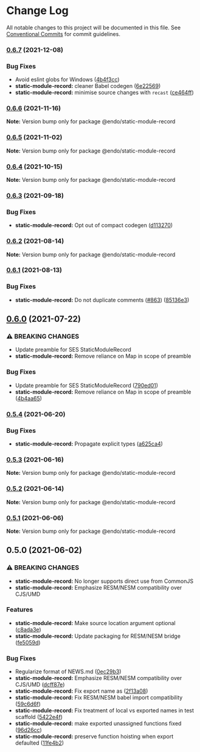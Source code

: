# Change Log

All notable changes to this project will be documented in this file.
See [Conventional Commits](https://conventionalcommits.org) for commit guidelines.

### [0.6.7](https://github.com/endojs/endo/compare/@endo/static-module-record@0.6.6...@endo/static-module-record@0.6.7) (2021-12-08)


### Bug Fixes

* Avoid eslint globs for Windows ([4b4f3cc](https://github.com/endojs/endo/commit/4b4f3ccaf3f5e8d53faefb4264db343dd603bf80))
* **static-module-record:** cleaner Babel codegen ([6e22569](https://github.com/endojs/endo/commit/6e22569b0c3f56e9f78d59943235b97ba0429921))
* **static-module-record:** minimise source changes with `recast` ([ce464ff](https://github.com/endojs/endo/commit/ce464ffddc9fbee27ab167b5cb06e0c788ae31e7))



### [0.6.6](https://github.com/endojs/endo/compare/@endo/static-module-record@0.6.5...@endo/static-module-record@0.6.6) (2021-11-16)

**Note:** Version bump only for package @endo/static-module-record





### [0.6.5](https://github.com/endojs/endo/compare/@endo/static-module-record@0.6.4...@endo/static-module-record@0.6.5) (2021-11-02)

**Note:** Version bump only for package @endo/static-module-record





### [0.6.4](https://github.com/endojs/endo/compare/@endo/static-module-record@0.6.3...@endo/static-module-record@0.6.4) (2021-10-15)

**Note:** Version bump only for package @endo/static-module-record





### [0.6.3](https://github.com/endojs/endo/compare/@endo/static-module-record@0.6.2...@endo/static-module-record@0.6.3) (2021-09-18)


### Bug Fixes

* **static-module-record:** Opt out of compact codegen ([d113270](https://github.com/endojs/endo/commit/d1132708fb4204b99c4646b3788d6e0b3e81dc9d))



### [0.6.2](https://github.com/endojs/endo/compare/@endo/static-module-record@0.6.1...@endo/static-module-record@0.6.2) (2021-08-14)

**Note:** Version bump only for package @endo/static-module-record





### [0.6.1](https://github.com/endojs/endo/compare/@endo/static-module-record@0.6.0...@endo/static-module-record@0.6.1) (2021-08-13)


### Bug Fixes

* **static-module-record:** Do not duplicate comments ([#863](https://github.com/endojs/endo/issues/863)) ([85136e3](https://github.com/endojs/endo/commit/85136e314ecbe238a82e86c47be1757ef2887dd2))



## [0.6.0](https://github.com/endojs/endo/compare/@endo/static-module-record@0.5.4...@endo/static-module-record@0.6.0) (2021-07-22)


### ⚠ BREAKING CHANGES

* Update preamble for SES StaticModuleRecord
* **static-module-record:** Remove reliance on Map in scope of preamble

### Bug Fixes

* Update preamble for SES StaticModuleRecord ([790ed01](https://github.com/endojs/endo/commit/790ed01f0aa73ff2d232e69c9323ee0bb448c2b0))
* **static-module-record:** Remove reliance on Map in scope of preamble ([4b4aa65](https://github.com/endojs/endo/commit/4b4aa65a039ea5297970c9d2ac3c0a3827a4f3f8))



### [0.5.4](https://github.com/endojs/endo/compare/@endo/static-module-record@0.5.3...@endo/static-module-record@0.5.4) (2021-06-20)


### Bug Fixes

* **static-module-record:** Propagate explicit types ([a625ca4](https://github.com/endojs/endo/commit/a625ca4cb3642bc4923becdef62224bde6738aca))



### [0.5.3](https://github.com/endojs/endo/compare/@endo/static-module-record@0.5.2...@endo/static-module-record@0.5.3) (2021-06-16)

**Note:** Version bump only for package @endo/static-module-record





### [0.5.2](https://github.com/endojs/endo/compare/@endo/static-module-record@0.5.1...@endo/static-module-record@0.5.2) (2021-06-14)

**Note:** Version bump only for package @endo/static-module-record





### [0.5.1](https://github.com/endojs/endo/compare/@endo/static-module-record@0.5.0...@endo/static-module-record@0.5.1) (2021-06-06)

**Note:** Version bump only for package @endo/static-module-record





## 0.5.0 (2021-06-02)


### ⚠ BREAKING CHANGES

* **static-module-record:** No longer supports direct use from CommonJS
* **static-module-record:** Emphasize RESM/NESM compatibility over CJS/UMD

### Features

* **static-module-record:** Make source location argument optional ([c8ada3e](https://github.com/endojs/endo/commit/c8ada3e70c2f71386c32eb1151133ad3c9c841c9))
* **static-module-record:** Update packaging for RESM/NESM bridge ([fe5059d](https://github.com/endojs/endo/commit/fe5059d3cc866b0f65f9395fbc0ad00cb610044b))


### Bug Fixes

* Regularize format of NEWS.md ([0ec29b3](https://github.com/endojs/endo/commit/0ec29b34a18b17cc6b90e5a46575e634714e978e))
* **static-module-record:** Emphasize RESM/NESM compatibility over CJS/UMD ([dcff87e](https://github.com/endojs/endo/commit/dcff87e6f1164d664dd31dfefb323fbbac0a8dd1))
* **static-module-record:** Fix export name as ([2f13a08](https://github.com/endojs/endo/commit/2f13a084df5b24ae53ca574b91b97cca3f8c664c))
* **static-module-record:** Fix RESM/NESM babel import compatibility ([59c6d6f](https://github.com/endojs/endo/commit/59c6d6f03f7b6abea7ea656a566b60056333017c))
* **static-module-record:** Fix treatment of local vs exported names in test scaffold ([5422e4f](https://github.com/endojs/endo/commit/5422e4f35590136b28b516af0515e580f2290445))
* **static-module-record:** make exported unassigned functions fixed ([96d26cc](https://github.com/endojs/endo/commit/96d26ccff62c238acd03c87d6e04e9e5304dc943))
* **static-module-record:** preserve function hoisting when export defaulted ([11fe4b2](https://github.com/endojs/endo/commit/11fe4b25778fd79c8395d88a6f91f050ffcc786d))
